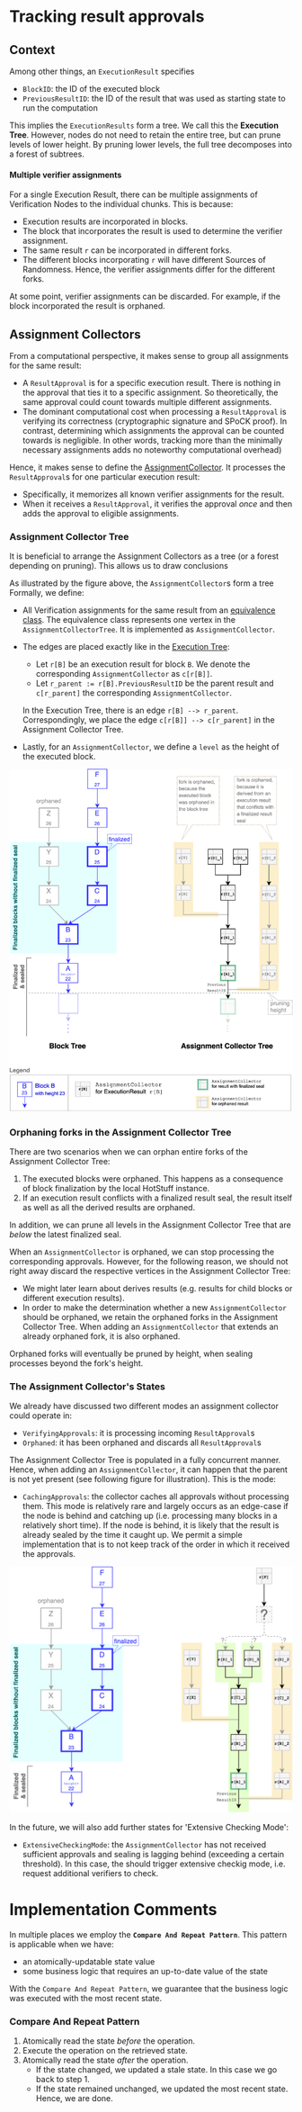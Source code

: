 # Tracking result approvals 

## Context

Among other things, an `ExecutionResult` specifies  
* `BlockID`: the ID of the executed block
* `PreviousResultID`: the ID of the result that was used as starting state to run the computation

This implies the `ExecutionResults` form a tree. We call this the **Execution Tree**. However, nodes do not 
need to retain the entire tree, but can prune levels of lower height. By pruning lower levels, the full 
tree decomposes into a forest of subtrees. 

#### Multiple verifier assignments 

For a single Execution Result, there can be multiple assignments of Verification Nodes to the individual chunks.
This is because:
* Execution results are incorporated in blocks.
* The block that incorporates the result is used to determine the verifier assignment.
* The same result `r` can be incorporated in different forks.
* The different blocks incorporating `r` will have different Sources of Randomness.
  Hence, the verifier assignments differ for the different forks.    

At some point, verifier assignments can be discarded. For example, if the block incorporated the result is orphaned.  


## Assignment Collectors

From a computational perspective, it makes sense to group all assignments for the same result: 
* A `ResultApproval` is for a specific execution result. There is nothing in the approval that ties it to
  a specific assignment. So theoretically, the same approval could count towards multiple different assignments. 
* The dominant computational cost when processing a `ResultApproval` is verifying its correctness (cryptographic signature and SPoCK proof).
  In contrast, determining which assignments the approval can be counted towards is negligible. 
  In other words, tracking more than the minimally necessary assignments adds no noteworthy computational overhead)

Hence, it makes sense to define the  [AssignmentCollector](./assignment_collector.go). 
It processes the `ResultApproval`s for one particular execution result: 
* Specifically, it memorizes all known verifier assignments for the result.
* When it receives a `ResultApproval`, it verifies the approval _once_ and then adds the approval to eligible assignments.


### Assignment Collector Tree
It is beneficial to arrange the Assignment Collectors as a tree (or a forest depending on pruning).
This allows us to draw conclusions 

As illustrated by the figure above, the `AssignmentCollector`s form a tree 
Formally, we define:
* All Verification assignments for the same result from an [equivalence class](https://en.wikipedia.org/wiki/Equivalence_class). 
  The equivalence class represents one vertex in the `AssignmentCollectorTree`. It is implemented as `AssignmentCollector`. 
* The edges are placed exactly like in the [Execution Tree](/module/mempool/consensus/Fork-Aware_Mempools.md ):
   - Let `r[B]` be an execution result for block `B`. We denote the corresponding `AssignmentCollector` as `c[r[B]]`. 
   - Let `r_parent := r[B].PreviousResultID` be the parent result and `c[r_parent]` the corresponding `AssignmentCollector`.
  
  In the Execution Tree, there is an edge `r[B] --> r_parent`. Correspondingly, we place the edge
  `c[r[B]] --> c[r_parent]` in the Assignment Collector Tree.
* Lastly, for an `AssignmentCollector`, we define a `level` as the height of the executed block.  

![Assignment Collector Tree](/docs/AssignmentCollectorTree_1.png)


### Orphaning forks in the Assignment Collector Tree

There are two scenarios when we can orphan entire forks of the Assignment Collector Tree:
1. The executed blocks were orphaned. This happens as a consequence of block finalization by the local HotStuff instance.    
2. If an execution result conflicts with a finalized result seal, the result itself as well as all the derived results are orphaned. 

In addition, we can prune all levels in the Assignment Collector Tree that are _below_ the latest finalized seal.   

When an `AssignmentCollector` is orphaned, we can stop processing the corresponding approvals.
However, for the following reason, we should not right away discard the respective vertices in the Assignment Collector Tree:
* We might later learn about derives results (e.g. results for child blocks or different execution results).
* In order to make the determination whether a new `AssignmentCollector` should be orphaned, we retain the orphaned forks in
  the Assignment Collector Tree. When adding an `AssignmentCollector` that extends an already orphaned fork, it is also orphaned.

Orphaned forks will eventually be pruned by height, when sealing processes beyond the fork's height.   

### The Assignment Collector's States

We already have discussed two different modes an assignment collector could operate in:
* `VerifyingApprovals`: it is processing incoming `ResultApproval`s 
* `Orphaned`: it has been orphaned and discards all `ResultApproval`s

The Assignment Collector Tree is populated in a fully concurrent manner. Hence, when adding an `AssignmentCollector`, it can happen 
that the parent is not yet present (see following figure for illustration). This is the mode:
* `CachingApprovals`: the collector caches all approvals without processing them. This mode is relatively rare and largely occurs as
  an edge-case if the node is behind and catching up (i.e. processing many blocks in a relatively short time). If the node is behind, 
  it is likely that the result is already sealed by the time it caught up. We permit a simple implementation that is to not 
  keep track of the order in which it received the approvals. 

![Assignment Collector Tree](/docs/AssignmentCollectorTree_2.png)

In the future, we will also add further states for 'Extensive Checking Mode':
* `ExtensiveCheckingMode`: the `AssignmentCollector` has not received sufficient approvals and sealing is lagging behind
  (exceeding a certain threshold). In this case, the should trigger extensive checkig mode, i.e. request additional 
  verifiers to check.


# Implementation Comments

In multiple places we employ the **`Compare And Repeat Pattern`**. This pattern is applicable when we have:
* an atomically-updatable state value
* some business logic that requires an up-to-date value of the state 

With the `Compare And Repeat Pattern`, we guarantee that the business logic was executed with the most
recent state. 

### Compare And Repeat Pattern

1. Atomically read the state _before_ the operation. 
2. Execute the operation on the retrieved state. 
3. Atomically read the state _after_ the operation. 
    - If the state changed, we updated a stale state. In this case we go back to step 1.
    - If the state remained unchanged, we updated the most recent state. Hence, we are done.






